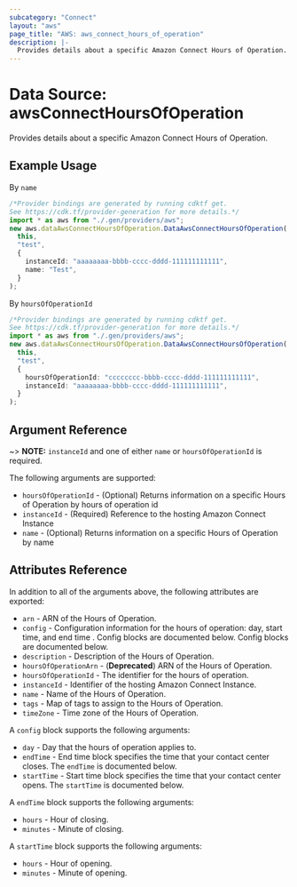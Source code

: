 ```yaml
---
subcategory: "Connect"
layout: "aws"
page_title: "AWS: aws_connect_hours_of_operation"
description: |-
  Provides details about a specific Amazon Connect Hours of Operation.
---
```


# Data Source: awsConnectHoursOfOperation

Provides details about a specific Amazon Connect Hours of Operation.

## Example Usage

By `name`

```typescript
/*Provider bindings are generated by running cdktf get.
See https://cdk.tf/provider-generation for more details.*/
import * as aws from "./.gen/providers/aws";
new aws.dataAwsConnectHoursOfOperation.DataAwsConnectHoursOfOperation(
  this,
  "test",
  {
    instanceId: "aaaaaaaa-bbbb-cccc-dddd-111111111111",
    name: "Test",
  }
);

```

By `hoursOfOperationId`

```typescript
/*Provider bindings are generated by running cdktf get.
See https://cdk.tf/provider-generation for more details.*/
import * as aws from "./.gen/providers/aws";
new aws.dataAwsConnectHoursOfOperation.DataAwsConnectHoursOfOperation(
  this,
  "test",
  {
    hoursOfOperationId: "cccccccc-bbbb-cccc-dddd-111111111111",
    instanceId: "aaaaaaaa-bbbb-cccc-dddd-111111111111",
  }
);

```

## Argument Reference

\~> **NOTE:** `instanceId` and one of either `name` or `hoursOfOperationId` is required.

The following arguments are supported:

* `hoursOfOperationId` - (Optional) Returns information on a specific Hours of Operation by hours of operation id
* `instanceId` - (Required) Reference to the hosting Amazon Connect Instance
* `name` - (Optional) Returns information on a specific Hours of Operation by name

## Attributes Reference

In addition to all of the arguments above, the following attributes are exported:

* `arn` - ARN of the Hours of Operation.
* `config` - Configuration information for the hours of operation: day, start time, and end time . Config blocks are documented below. Config blocks are documented below.
* `description` - Description of the Hours of Operation.
* `hoursOfOperationArn` - (**Deprecated**) ARN of the Hours of Operation.
* `hoursOfOperationId` - The identifier for the hours of operation.
* `instanceId` - Identifier of the hosting Amazon Connect Instance.
* `name` - Name of the Hours of Operation.
* `tags` - Map of tags to assign to the Hours of Operation.
* `timeZone` - Time zone of the Hours of Operation.

A `config` block supports the following arguments:

* `day` - Day that the hours of operation applies to.
* `endTime` - End time block specifies the time that your contact center closes. The `endTime` is documented below.
* `startTime` - Start time block specifies the time that your contact center opens. The `startTime` is documented below.

A `endTime` block supports the following arguments:

* `hours` - Hour of closing.
* `minutes` - Minute of closing.

A `startTime` block supports the following arguments:

* `hours` - Hour of opening.
* `minutes` - Minute of opening.

